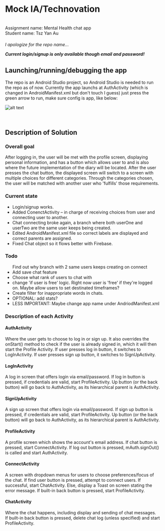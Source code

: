 # Mock IA/Technovation
</br>
Assignment name: Mental Health chat app </br>
Student name: Tsz Yan Au
<h6>I apologize for the repo name...</6>
<p><b>Current login/signup is only available though email and password!</b></p>
<h2>Launching/running/debugging the app</h2>
The repo is an Android Studio project, so Android Studio is needed to run the repo as of now.  Currently the app launchs at AuthActivity (which is changed in AndroidManifest.xml but don't touch I guess)
just press the green arrow to run, make sure config is app, like below:  

![alt text](https://i.imgur.com/KBxB1ra.png)

</br>
<h2>Description of Solution</h2>
<h3>Overall goal</h3>
After logging in, the user will be met with the profile screen, displaying personal information, and has a button which allows user to and is also where the future implementation of the diary will be located.  After the user presses the chat button, the displayed screen will switch to a screen with multiple choices for different categories.  Through the categories chosen, the user will be matched with another user who 'fulfills' those requirements.

<h3>Current state</h3>
<ul>
  <li>Login/signup works.</li>
  <li>Added ConenctActivity – in charge of receiving choices from user and connecting user to another.</li>
  <li>Chat connecting broke again, a branch where both userOne and userTwo are the same user keeps being created.</li>
  <li>Edited AndroidManifest.xml file so correct labels are displayed and correct parents are assigned.</li>
  <li>Fixed Chat object so it flows better with Firebase.</li>
</ul>

<h3>Todo</h3>
<ul
  <li>Find out why branch with 2 same users keeps creating on connect</li>
  <li>Add save chat feature</li>
  <li>Choose what rank of users to chat with</li>
  <li>change 'if user is free' logic.  Right now user is 'free' if they're logged on.  Maybe allow users to set destinated timeframes?</li>
  <li>Create filter for inappropriate words in chats.</li>
  <li>OPTIONAL: add stats?</li>
  <li>LESS IMPORTANT: Maybe change app name under AndriodManifest.xml</li>
</ul>

<h3>Description of each Activity</h3>
<h4>AuthActivity</h4>
Where the user gets to choose to log in or sign up.  It also overrides the onStart() method to check if the user is already signed in, which it will then start the Profile Activity.  If user presses log in button, it switches to LogInActivity.  If user presses sign up button, it switches to SignUpActivity.

</br>
<h4>LogInActivity</h4>
A log in screen that offers login via email/password.  If log in button is pressed, if credentials are valid, start ProfileActivity.  Up button (or the back button) will go back to AuthActivity, as its hierarchical parent is AuthActivity.

</br>
<h4>SignUpActivity</h4>
A sign up screen that offers login via email/password.  If sign up button is pressed, if credentials are valid, start ProfileActivity.  Up button (or the back button) will go back to AuthActivity, as its hierarchical parent is AuthActivity.

</br>
<h4>ProfileActivity</h4>
A profile screen which shows the account's email address.  If chat button is pressed, start ConnectActivity.  If log out button is pressed, mAuth.signOut() is called  and start AuthActivity.

</br>
<h4>ConnectActivity</h4>
A screen with dropdown menus for users to choose preferences/focus of the chat.  If find user button is pressed, attempt to connect users.  If successful, start ChatActivity.  Else, display a Toast on screen stating the error message.  If built-in back button is pressed, start ProfileActivity.

</br>
<h4>ChatActivity</h4>
Where the chat happens, including display and sending of chat messages.  If built-in back button is pressed, delete chat log (unless specified) and start ProfileActivity.
